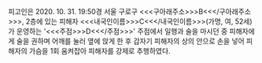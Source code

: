 피고인은 2020. 10. 31. 19:50경 서울 구로구 <<<구아래주소>>>B<<</구아래주소>>>, 2층에 있는 피해자 <<<내국인이름>>>C<<</내국인이름>>>(가명, 여, 52세)가 운영하는 '<<<주점>>>D<<</주점>>>' 주점에서 일행과 술을 마시던 중 피해자에게 술을 권하며 어깨를 눌러 옆에 앉게 한 후 갑자기 피해자의 상의 안으로 손을 넣어 피해자의 가슴을 1회 움켜잡아 피해자를 강제로 추행하였다.